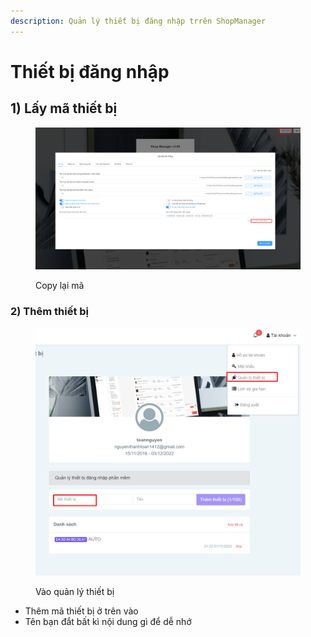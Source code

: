 ```yaml
---
description: Quản lý thiết bị đăng nhập trrên ShopManager
---
```


# Thiết bị đăng nhập

## 1) Lấy mã thiết bị

<figure><img src="../../.gitbook/assets/image (1) (1).png" alt=""><figcaption><p>Copy lại mã</p></figcaption></figure>

### 2) Thêm thiết bị

<figure><img src="../../.gitbook/assets/image (1).png" alt=""><figcaption><p>Vào quản lý thiết bị</p></figcaption></figure>

* Thêm mã thiết bị ở trên vào
* Tên bạn đắt bất kì nội dung gì để dễ nhớ





